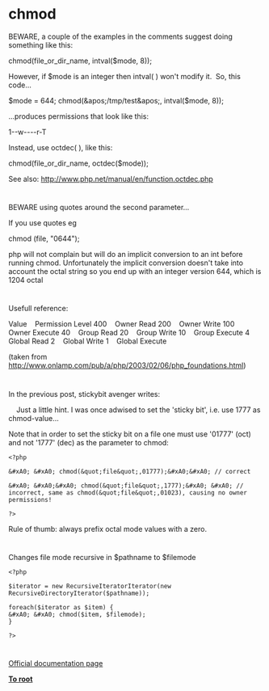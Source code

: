 # chmod





BEWARE, a couple of the examples in the comments suggest doing something like this:

chmod(file_or_dir_name, intval($mode, 8));

However, if $mode is an integer then intval( ) won&apos;t modify it.&#xA0; So, this code...

$mode = 644;
chmod(&apos;/tmp/test&apos;, intval($mode, 8));

...produces permissions that look like this:

1--w----r-T

Instead, use octdec( ), like this:

chmod(file_or_dir_name, octdec($mode));

See also: http://www.php.net/manual/en/function.octdec.php

  

#



BEWARE using quotes around the second parameter...

If you use quotes eg

chmod (file, &quot;0644&quot;);

php will not complain but will do an implicit conversion to an int before running chmod. Unfortunately the implicit conversion doesn&apos;t take into account the octal string so you end up with an integer version 644, which is 1204 octal

  

#



Usefull reference:

Value&#xA0; &#xA0; Permission Level
400&#xA0; &#xA0; Owner Read
200&#xA0; &#xA0; Owner Write
100&#xA0; &#xA0; Owner Execute
40&#xA0; &#xA0; Group Read
20&#xA0; &#xA0; Group Write
10&#xA0; &#xA0; Group Execute
4&#xA0; &#xA0; Global Read
2&#xA0; &#xA0; Global Write
1&#xA0; &#xA0; Global Execute

(taken from http://www.onlamp.com/pub/a/php/2003/02/06/php_foundations.html)

  

#



In the previous post, stickybit avenger writes:

&#xA0; &#xA0; Just a little hint. I was once adwised to set the &apos;sticky bit&apos;, i.e. use 1777 as chmod-value...



Note that in order to set the sticky bit on a file one must use &apos;01777&apos; (oct) and not &apos;1777&apos; (dec) as the parameter to chmod:





```
<?php

&#xA0; &#xA0; chmod(&quot;file&quot;,01777);&#xA0;&#xA0; // correct

&#xA0; &#xA0;&#xA0; chmod(&quot;file&quot;,1777);&#xA0; &#xA0; // incorrect, same as chmod(&quot;file&quot;,01023), causing no owner permissions!

?>
```




Rule of thumb: always prefix octal mode values with a zero.

  

#



Changes file mode recursive in $pathname to $filemode



```
<?php

$iterator = new RecursiveIteratorIterator(new RecursiveDirectoryIterator($pathname));

foreach($iterator as $item) {
&#xA0; &#xA0; chmod($item, $filemode);
}

?>
```



  

#

[Official documentation page](https://www.php.net/manual/en/function.chmod.php)

**[To root](/README.md)**